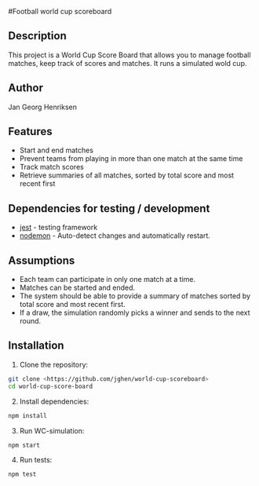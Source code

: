 #Football world cup scoreboard

## Description

This project is a World Cup Score Board that allows you to manage football matches, keep track of scores and matches. It runs a simulated wold cup. 

## Author

Jan Georg Henriksen

## Features

- Start and end matches
- Prevent teams from playing in more than one match at the same time
- Track match scores
- Retrieve summaries of all matches, sorted by total score and most recent first

## Dependencies for testing / development

- [jest](https://jestjs.io/) - testing framework
- [nodemon](https://nodemon.io/) - Auto-detect changes and automatically restart.

## Assumptions

- Each team can participate in only one match at a time.
- Matches can be started and ended.
- The system should be able to provide a summary of matches sorted by total score and most recent first.
- If a draw, the simulation randomly picks a winner and sends to the next round.

## Installation

1. Clone the repository:

```sh
git clone <https://github.com/jghen/world-cup-scoreboard>
cd world-cup-score-board
```

2. Install dependencies:
```sh
npm install
```

3. Run WC-simulation:
```sh
npm start
```

4. Run tests:
```sh
npm test
```

